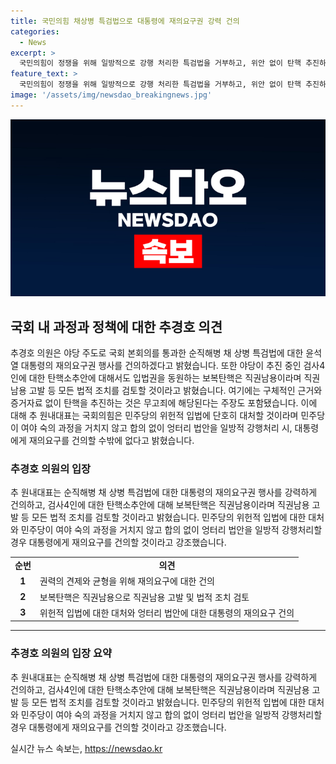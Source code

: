 ```yaml
---
title: 국민의힘 채상병 특검법으로 대통령에 재의요구권 강력 건의
categories:
  - News
excerpt: >
  국민의힘이 정쟁을 위해 일방적으로 강행 처리한 특검법을 거부하고, 위안 없이 탄핵 추진하는 민주당의 입법권 남용에 대응한다며 윤리위 제소와 직권남용 고발 등 법적 조치까지 강력히 검토할 것이라고 밝혔다. 또한, 특검법 위반으로 민주당 인사를 수사한 이유로 보복 탄핵을 비난하며, 대통령의 재의요구권 행사를 건의했다.
feature_text: >
  국민의힘이 정쟁을 위해 일방적으로 강행 처리한 특검법을 거부하고, 위안 없이 탄핵 추진하는 민주당의 입법권 남용에 대응한다며 윤리위 제소와 직권남용 고발 등 법적 조치까지 강력히 검토할 것이라고 밝혔다. 또한, 특검법 위반으로 민주당 인사를 수사한 이유로 보복 탄핵을 비난하며, 대통령의 재의요구권 행사를 건의했다.
image: '/assets/img/newsdao_breakingnews.jpg'
---
```


<p><img src="/assets/img/newsdao_breakingnews.jpg" alt="cryptoinkorea 속보" /></p>

<h2 data-ke-size="size26">국회 내 과정과 정책에 대한 추경호 의견</h2>

<p data-ke-size="size16">추경호 의원은 야당 주도로 국회 본회의를 통과한 순직해병 채 상병 특검법에 대한 윤석열 대통령의 재의요구권 행사를 건의하겠다고 밝혔습니다. 또한 야당이 추진 중인 검사4인에 대한 탄핵소추안에 대해서도 입법권을 동원하는 보복탄핵은 직권남용이라며 직권남용 고발 등 모든 법적 조치를 검토할 것이라고 밝혔습니다. 여기에는 구체적인 근거와 증거자료 없이 탄핵을 추진하는 것은 무고죄에 해당된다는 주장도 포함됐습니다. 이에 대해 추 원내대표는 국회의힘은 민주당의 위헌적 입법에 단호히 대처할 것이라며 민주당이 여야 숙의 과정을 거치지 않고 합의 없이 엉터리 법안을 일방적 강행처리 시, 대통령에게 재의요구를 건의할 수밖에 없다고 밝혔습니다.</p>

<h3 data-ke-size="size24">추경호 의원의 입장</h3>

<p data-ke-size="size16">추 원내대표는 순직해병 채 상병 특검법에 대한 대통령의 재의요구권 행사를 강력하게 건의하고, 검사4인에 대한 탄핵소추안에 대해 보복탄핵은 직권남용이라며 직권남용 고발 등 모든 법적 조치를 검토할 것이라고 밝혔습니다. 민주당의 위헌적 입법에 대한 대처와 민주당이 여야 숙의 과정을 거치지 않고 합의 없이 엉터리 법안을 일방적 강행처리할 경우 대통령에게 재의요구를 건의할 것이라고 강조했습니다.</p>

<table>
    <tr>
        <td style="text-align: center; height: 17px;"><b>순번</b></td>
        <td style="text-align: center; height: 17px;"><b>의견</b></td>
    </tr>
    <tr>
        <td style="text-align: center; height: 17px;"><b>1</b></td>
        <td>권력의 견제와 균형을 위해 재의요구에 대한 건의</td>
    </tr>
    <tr>
        <td style="text-align: center; height: 17px;"><b>2</b></td>
        <td>보복탄핵은 직권남용으로 직권남용 고발 및 법적 조치 검토</td>
    </tr>
    <tr>
        <td style="text-align: center; height: 17px;"><b>3</b></td>
        <td>위헌적 입법에 대한 대처와 엉터리 법안에 대한 대통령의 재의요구 건의</td>
    </tr>
</table>

<hr data-ke-size="size24">

<h3 data-ke-size="size24">추경호 의원의 입장 요약</h3>

<p data-ke-size="size16">추 원내대표는 순직해병 채 상병 특검법에 대한 대통령의 재의요구권 행사를 강력하게 건의하고, 검사4인에 대한 탄핵소추안에 대해 보복탄핵은 직권남용이라며 직권남용 고발 등 모든 법적 조치를 검토할 것이라고 밝혔습니다. 민주당의 위헌적 입법에 대한 대처와 민주당이 여야 숙의 과정을 거치지 않고 합의 없이 엉터리 법안을 일방적 강행처리할 경우 대통령에게 재의요구를 건의할 것이라고 강조했습니다.</p>
실시간 뉴스 속보는, <a href="https://newsdao.kr" rel="dofollow">https://newsdao.kr</a>


